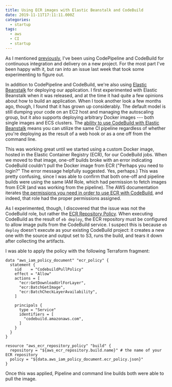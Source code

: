 ```yaml
---
title: Using ECR images with Elastic Beanstalk and CodeBuild
date: 2019-11-11T17:11:11.000Z
categories:
  - startup
tags:
  - aws
  - CI
  - startup
---
```


As I mentioned [previously][1], I've been using CodePipeline and CodeBuild for
continuous integration and delivery on a new project. For the most part I've
been happy with it, but ran into an issue last week that took some experimenting
to figure out.

In addition to CodePipeline and CodeBuild, we're also using [Elastic
Beanstalk][2] for deploying our application. I first experimented with Elastic
Beanstalk when it was released, and at the time it had quite a few opinions
about how to build an application. When I took another look a few months ago,
though, I found that it has grown up considerably. The default model is still
dumping your code on an EC2 host and managing the autoscaling group, but it also
supports deploying arbitrary Docker images --- both single images and ECS
clusters. The [ability to use CodeBuild with Elastic Beanstalk][3] means you can
utilize the same CI pipeline regardless of whether you're deploying as the
result of a web hook or as a one off from the command line.

This was working great until we started using a custom Docker image, hosted in
the Elastic Container Registry (ECR), for our CodeBuild jobs. When we moved to
that image, one-off builds broke with an error indicating CodeBuild couldn't
pull the Docker image from ECR ("Perhaps you need to login?" The
error message helpfully suggested. Yes, perhaps.) This was pretty confusing,
since I was able to confirm that both one-off and pipeline builds were using the
same IAM Role, which had permission to fetch images from ECR (and was working
from the pipeline). The AWS documentation iterates [the permissions you need in
order to use ECR with CodeBuild][4], and indeed, that role had the proper
permissions assigned.

As I experimented, though, I discovered that the issue was not the CodeBuild
role, but rather the [ECR Repository Policy][5]. When executing CodeBuild as the
result of `eb deploy`, the ECR repository must be configured to allow image
pulls from the CodeBuild service. I suspect this is because `eb deploy` doesn't
execute as your existing CodeBuild project: it creates a new one with the source
and output set to S3, runs the build, and tears it down after collecting the
artifacts.

I was able to apply the policy with the following Terraform fragment:

    data "aws_iam_policy_document" "ecr_policy" {
      statement {
        sid    = "CodebuildPullPolicy"
        effect = "Allow"
        actions = [
          "ecr:GetDownloadUrlForLayer",
          "ecr:BatchGetImage",
          "ecr:BatchCheckLayerAvailability",
        ]

        principals {
          type = "Service"
          identifiers = [
            "codebuild.amazonaws.com",
          ]
        }
      }
    }

    resource "aws_ecr_repository_policy" "build" {
      repository = "${aws_ecr_repository.build.name}" # the name of your ECR repository
      policy = "${data.aws_iam_policy_document.ecr_policy.json}"
    }


Once this was applied, Pipeline and command line builds both were able to pull the image.

 [1]: https://www.yergler.net/2019/10/17/continuous-integration-with-codebuild-and-codepipeline/
 [2]: https://docs.aws.amazon.com/elasticbeanstalk/latest/dg/Welcome.html
 [3]: https://docs.aws.amazon.com/elasticbeanstalk/latest/dg/eb-cli-codebuild.html
 [4]: https://docs.aws.amazon.com/codebuild/latest/userguide/sample-ecr.html
 [5]: https://docs.aws.amazon.com/AmazonECR/latest/userguide/security_iam_service-with-iam.html
